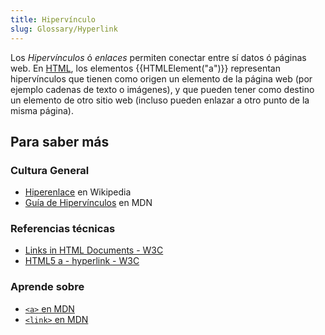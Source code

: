 ```yaml
---
title: Hipervínculo
slug: Glossary/Hyperlink
---
```


Los _Hipervínculos_ ó _enlaces_ permiten conectar entre sí datos ó páginas web. En [HTML](/es/docs/Glossary/HTML), los elementos {{HTMLElement("a")}} representan hipervínculos que tienen como origen un elemento de la página web (por ejemplo cadenas de texto o imágenes), y que pueden tener como destino un elemento de otro sitio web (incluso pueden enlazar a otro punto de la misma página).

## Para saber más

### Cultura General

- [Hiperenlace](https://es.wikipedia.org/wiki/Hiperenlace) en Wikipedia
- [Guía de Hipervínculos](/es/docs/Learn_web_development/Core/Structuring_content/Creating_links) en MDN

### Referencias técnicas

- [Links in HTML Documents - W3C](https://www.w3.org/TR/1999/REC-html401-19991224/struct/links.html)
- [HTML5 a - hyperlink - W3C](https://w3c.github.io/html-reference/a.html)

### Aprende sobre

- [`<a>` en MDN](/es/docs/Web/HTML/Reference/Elements/a)
- [`<link>` en MDN](/es/docs/Web/HTML/Reference/Elements/link)
